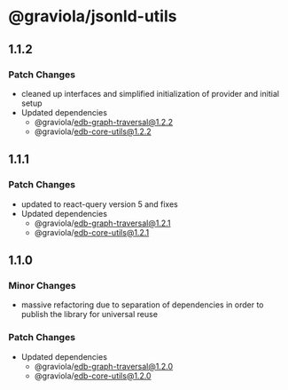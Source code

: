 # @graviola/jsonld-utils

## 1.1.2

### Patch Changes

- cleaned up interfaces and simplified initialization of provider and initial setup
- Updated dependencies
  - @graviola/edb-graph-traversal@1.2.2
  - @graviola/edb-core-utils@1.2.2

## 1.1.1

### Patch Changes

- updated to react-query version 5 and fixes
- Updated dependencies
  - @graviola/edb-graph-traversal@1.2.1
  - @graviola/edb-core-utils@1.2.1

## 1.1.0

### Minor Changes

- massive refactoring due to separation of dependencies in order to publish the library for universal reuse

### Patch Changes

- Updated dependencies
  - @graviola/edb-graph-traversal@1.2.0
  - @graviola/edb-core-utils@1.2.0

